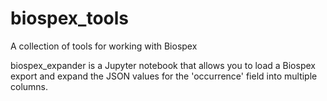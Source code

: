 # biospex_tools
A collection of tools for working with Biospex

biospex_expander is a Jupyter notebook that allows you to load a Biospex export and expand the JSON values for the 'occurrence' field into multiple columns.
